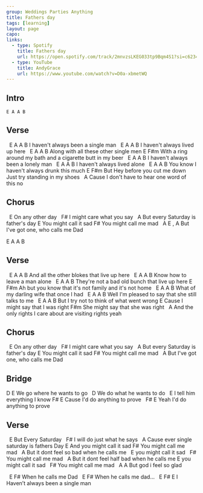 ```yaml
---
group: Weddings Parties Anything
title: Fathers day
tags: [learning]
layout: page
capo: 
links: 
  - type: Spotify
    title: Fathers day
    url: https://open.spotify.com/track/2mnvzsLKEG033tp9Bqm4S1?si=c6234e8d96fb42e4
  - type: YouTube
    title: AndyGrace
    url: https://www.youtube.com/watch?v=D0a-xbmetWQ
---
```


## Intro

```chordpro
E A A B
```

## Verse

&nbsp;       E               A       A       B
I haven't always been a single man
&nbsp;       E       A       A       B
I haven't always lived up here
&nbsp;       E                   A   A       B
Along with all these other single men
 E                              F#m
With a ring around my bath and a cigarette butt in my beer
&nbsp;       E               A       A       B
I haven't always been a lonely man
&nbsp;       E          A    A       B
I haven't always lived alone
&nbsp;       E                       A       A       B
You know I haven't always drunk this much
 E                                                      F#m
But Hey before you cut me down  Just try standing in my shoes
&nbsp;       A
Cause I don't have to hear one word of this no

## Chorus

&nbsp;       E
On any other day
&nbsp;  F#
I might care what you say
&nbsp;       A
But every Saturday is father's day
E
You might call it sad
F#
You might call me mad
&nbsp;       A                                E , A
But I've got one,        who calls me Dad

E       A       A       B

## Verse

&nbsp;       E                       A       A       B
And all the other blokes that live up here
&nbsp;       E               A       A       B
Know how to leave a man alone
&nbsp;       E                       A       A       B
They're not a bad old bunch that live up here
 E                                      F#m
Ah but you know that it's not family and it's not home
&nbsp;       E                       A       A       B
What of my darling wife that once I had
&nbsp;       E                               A       A       B
Well I'm pleased to say that she still talks to me
&nbsp;       E               A       A       B
But I try not to think of what went wrong
E
Cause I might say that I was right
F#m
She might say that she was right
&nbsp;       A
And the only rights I care about are visiting rights yeah

## Chorus

&nbsp;       E
On any other day
&nbsp;       F#
I might care what you say
&nbsp;       A
But every Saturday is father's day
E
You might call it sad
F#
You might call me mad
&nbsp;       A
But I've got one,        who calls me Dad

## Bridge

D                      E
We go where he wants to go
&nbsp;                       D
We do what he wants to do
&nbsp;                       E
I tell him everything I know
F#                       E
Cause I'd do anything to prove
&nbsp;               F#      E
Yeah I'd do anything to prove

## Verse

&nbsp;               E
But Every Saturday
&nbsp;       F#
I will do just what he says
&nbsp;       A
Cause ever single saturday is fathers Day
E
And you might call it sad
F#
You might call me mad
&nbsp;       A
But it dont feel so bad when he calls me
&nbsp;               E
you might call it sad
&nbsp;       F#
You might call me mad
&nbsp;       A
But it dont feel half bad when he calls me
E
you might call it sad
&nbsp;       F#
You might call me mad
&nbsp;       A                       A
But god i feel so glad

&nbsp;       E                       F#
When he calls me Dad
&nbsp;       E                       F#
When he calls me dad...
&nbsp;       E               F#                              E
I Haven’t always been a single man

